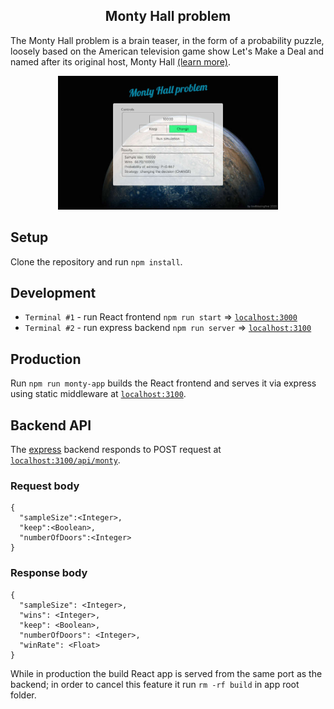<h2 align="center">
  Monty Hall problem
</h2>

The Monty Hall problem is a brain teaser, in the form of a probability puzzle, loosely based on the American television game show Let's Make a Deal and named after its original host, Monty Hall [(learn more)](https://en.m.wikipedia.org/wiki/Monty_Hall_problem).

<p align="center">
  <img width="70%" src="monty-app-thumbnail.jpg"/>
</p>

## Setup

Clone the repository and run `npm install`.

## Development
* `Terminal #1` - run React frontend `npm run start` => [`localhost:3000`](http://localhost:3000)
* `Terminal #2` - run express backend `npm run server` => [`localhost:3100`](http://localhost:3100)

## Production
Run `npm run monty-app` builds the React frontend and serves it via express using static middleware at [`localhost:3100`](http://localhost:3100).

## Backend API
The [express](https://expressjs.com/) backend responds to POST request at [`localhost:3100/api/monty`](http://localhost:3100/api/monty).
### Request body
```
{
  "sampleSize":<Integer>,
  "keep":<Boolean>,
  "numberOfDoors":<Integer>
}
```
### Response body
```
{
  "sampleSize": <Integer>,
  "wins": <Integer>,
  "keep": <Boolean>,
  "numberOfDoors": <Integer>,
  "winRate": <Float>
}
```
While in production the build React app is served from the same port as the backend; in order to cancel this feature it run `rm -rf build` in app root folder.